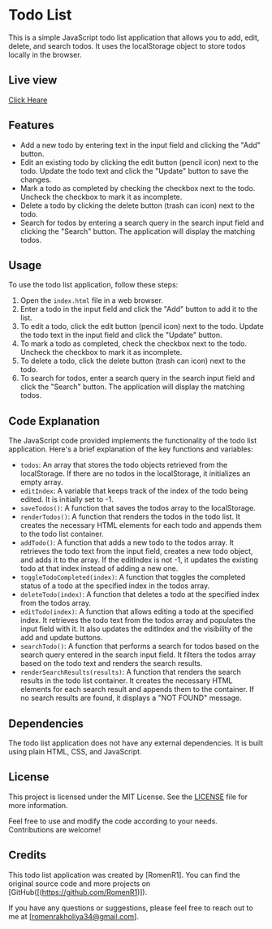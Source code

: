 # Todo List

This is a simple JavaScript todo list application that allows you to add, edit, delete, and search todos. It uses the localStorage object to store todos locally in the browser.

## Live view
[Click Heare](https://codepen.io/romenrakholiya/pen/zYMEdoL)

## Features

- Add a new todo by entering text in the input field and clicking the "Add" button.
- Edit an existing todo by clicking the edit button (pencil icon) next to the todo. Update the todo text and click the "Update" button to save the changes.
- Mark a todo as completed by checking the checkbox next to the todo. Uncheck the checkbox to mark it as incomplete.
- Delete a todo by clicking the delete button (trash can icon) next to the todo.
- Search for todos by entering a search query in the search input field and clicking the "Search" button. The application will display the matching todos.

## Usage

To use the todo list application, follow these steps:

1. Open the `index.html` file in a web browser.
2. Enter a todo in the input field and click the "Add" button to add it to the list.
3. To edit a todo, click the edit button (pencil icon) next to the todo. Update the todo text in the input field and click the "Update" button.
4. To mark a todo as completed, check the checkbox next to the todo. Uncheck the checkbox to mark it as incomplete.
5. To delete a todo, click the delete button (trash can icon) next to the todo.
6. To search for todos, enter a search query in the search input field and click the "Search" button. The application will display the matching todos.

## Code Explanation

The JavaScript code provided implements the functionality of the todo list application. Here's a brief explanation of the key functions and variables:

- `todos`: An array that stores the todo objects retrieved from the localStorage. If there are no todos in the localStorage, it initializes an empty array.
- `editIndex`: A variable that keeps track of the index of the todo being edited. It is initially set to -1.
- `saveTodos()`: A function that saves the todos array to the localStorage.
- `renderTodos()`: A function that renders the todos in the todo list. It creates the necessary HTML elements for each todo and appends them to the todo list container.
- `addTodo()`: A function that adds a new todo to the todos array. It retrieves the todo text from the input field, creates a new todo object, and adds it to the array. If the editIndex is not -1, it updates the existing todo at that index instead of adding a new one.
- `toggleTodoCompleted(index)`: A function that toggles the completed status of a todo at the specified index in the todos array.
- `deleteTodo(index)`: A function that deletes a todo at the specified index from the todos array.
- `editTodo(index)`: A function that allows editing a todo at the specified index. It retrieves the todo text from the todos array and populates the input field with it. It also updates the editIndex and the visibility of the add and update buttons.
- `searchTodo()`: A function that performs a search for todos based on the search query entered in the search input field. It filters the todos array based on the todo text and renders the search results.
- `renderSearchResults(results)`: A function that renders the search results in the todo list container. It creates the necessary HTML elements for each search result and appends them to the container. If no search results are found, it displays a "NOT FOUND" message.

## Dependencies

The todo list application does not have any external dependencies. It is built using plain HTML, CSS, and JavaScript.

## License

This project is licensed under the MIT License. See the [LICENSE](LICENSE) file for more information.

Feel free to use and modify the code according to your needs. Contributions are welcome!

## Credits

This todo list application was created by [RomenR1]. You can find the original source code and more projects on [GitHub([(https://github.com/RomenR1)]).

If you have any questions or suggestions, please feel free to reach out to me at [romenrakholiya34@gmail.com].
